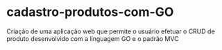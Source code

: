 # cadastro-produtos-com-GO
Criação de uma aplicação web que permite o usuário efetuar o CRUD de produto desenvolvido com a linguagem GO e o padrão MVC
